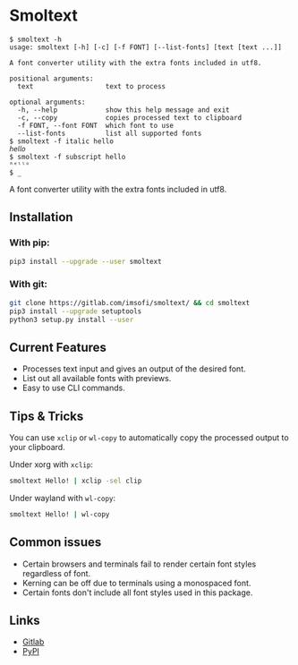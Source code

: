 # Smoltext

```
$ smoltext -h
usage: smoltext [-h] [-c] [-f FONT] [--list-fonts] [text [text ...]]

A font converter utility with the extra fonts included in utf8.

positional arguments:
  text                  text to process

optional arguments:
  -h, --help            show this help message and exit
  -c, --copy            copies processed text to clipboard
  -f FONT, --font FONT  which font to use
  --list-fonts          list all supported fonts
$ smoltext -f italic hello
𝘩𝘦𝘭𝘭𝘰
$ smoltext -f subscript hello
ʰᵉˡˡᵒ
$ _
```

A font converter utility with the extra fonts included in utf8.

## Installation

### With pip:

```bash
pip3 install --upgrade --user smoltext
```

### With git:

```bash
git clone https://gitlab.com/imsofi/smoltext/ && cd smoltext
pip3 install --upgrade setuptools
python3 setup.py install --user
```

## Current Features

* Processes text input and gives an output of the desired font.
* List out all available fonts with previews.
* Easy to use CLI commands.

## Tips & Tricks

You can use `xclip` or `wl-copy` to automatically copy the processed output to your clipboard.

Under xorg with `xclip`:
```bash
smoltext Hello! | xclip -sel clip
```

Under wayland with `wl-copy`:
```bash
smoltext Hello! | wl-copy
```

## Common issues

* Certain browsers and terminals fail to render certain font styles regardless of font.
* Kerning can be off due to terminals using a monospaced font.
* Certain fonts don't include all font styles used in this package.

## Links

* [Gitlab](https://gitlab.com/imsofi/smoltext/)
* [PyPI](https://pypi.org/project/smoltext/)
